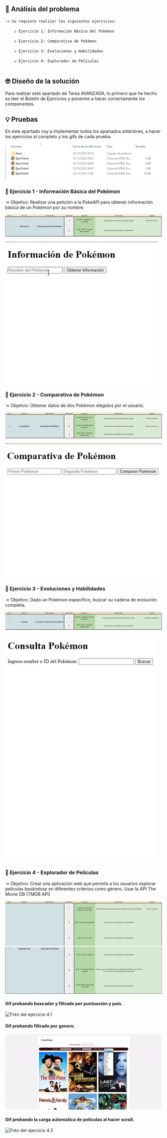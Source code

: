 ## 🤔 Análisis del problema
```
-> Se requiere realizar los siguientes ejercicios:

    ◽ Ejercicio 1: Información Básica del Pokémon

    ◽ Ejercicio 2: Comparativa de Pokémon

    ◽ Ejercicio 3: Evoluciones y Habilidades

    ◽ Ejercicio 4: Explorador de Películas


```


## 🤓 Diseño de la solución
Para realizar este apartado de Tarea AVANZADA, lo primero que he hecho es leer el Boletín de Ejercicios y ponerme a hacer correctamente los
componentes.


## 💡 Pruebas

En este apartado voy a implementar todos los apartados anteriores, a hacer los ejercicios al completo y los gifs de cada
prueba.

![Fichero con las actividades en formato HTML](./fotos/Captura.PNG)


### 🔰 Ejercicio 1 -  Información Básica del Pokémon
-> Objetivo: Realizar una petición a la PokeAPI para obtener información básica de un Pokémon por su nombre.

![Foto del Test Plan del ejercicio 1](./fotos/test1.PNG)

![Foto del ejercicio 1](./fotos/GifEjer1.gif)


### 🔰 Ejercicio 2 -  Comparativa de Pokémon
-> Objetivo: Obtener datos de dos Pokémon elegidos por el usuario.

![Foto del Test Plan del ejercicio 2](./fotos/test2.PNG)

![Foto del ejercicio 2](./fotos/GifEjer2.gif)


### 🔰 Ejercicio 3 -  Evoluciones y Habilidades
-> Objetivo: Dado un Pokémon específico, buscar su cadena de evolución completa.

![Foto del Test Plan del ejercicio 3](./fotos/test3.PNG)

![Foto del ejercicio 3](./fotos/GifEjer3.gif)

### 🔰 Ejercicio 4 - Explorador de Películas
-> Objetivo: Crear una aplicación web que permita a los usuarios explorar películas basándose en diferentes criterios como género. Usar la API The Movie DB (TMDB API)

![Foto del Test Plan del ejercicio 4](./fotos/test4.1.PNG)
![Foto del Test Plan del ejercicio 4](./fotos/test4.2.PNG)

#### Gif probando buscador y filtrado por puntuación y país.
![Foto del ejercicio 4.1](./fotos/GifEjer4.1.gif)

#### Gif probando filtrado por genero.
![Foto del ejercicio 4.2](./fotos/GifEjer4.2.gif)

#### Gif probando la carga automatica de peliculas al hacer scroll.
![Foto del ejercicio 4.3](./fotos/GifEjer4.3.gif)




